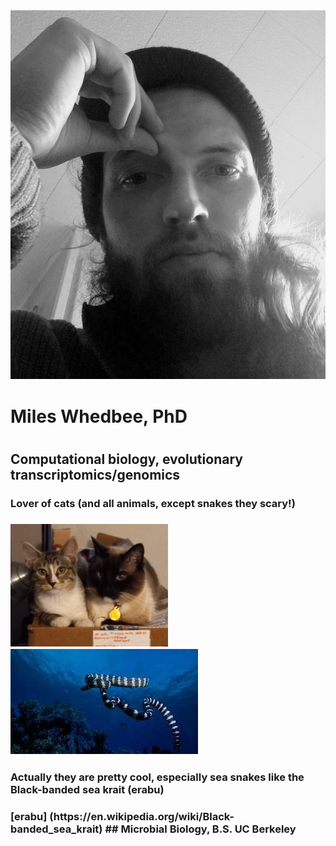 <div class="page-header">
  <img src="/assets/images/20210412_152015.jpg" alt="Header Image">
</div>
<h1> Miles Whedbee, PhD <h1>
<h2>Computational biology, evolutionary transcriptomics/genomics</h2>

<h3>Lover of cats (and all animals, except snakes they scary!)<h3> <img src="/cats.jpg" width="50%">

<img src="/assets/images/seaSnake.jpeg">
<h3>Actually they are pretty cool, especially sea snakes like the Black-banded sea krait (erabu)<h3>
[erabu] (https://en.wikipedia.org/wiki/Black-banded_sea_krait)
## Microbial Biology, B.S. UC Berkeley
